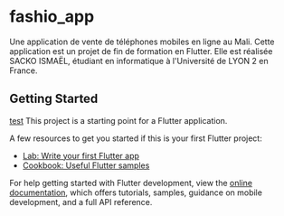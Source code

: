 # fashio_app

Une application de vente de téléphones mobiles en ligne au Mali.
Cette application est un projet de fin de formation en Flutter.
Elle est réalisée SACKO ISMAËL, étudiant en informatique à l'Université de LYON 2 en France. 


## Getting Started
[test](test)
This project is a starting point for a Flutter application.

A few resources to get you started if this is your first Flutter project:

- [Lab: Write your first Flutter app](https://docs.flutter.dev/get-started/codelab)
- [Cookbook: Useful Flutter samples](https://docs.flutter.dev/cookbook)

For help getting started with Flutter development, view the
[online documentation](https://docs.flutter.dev/), which offers tutorials,
samples, guidance on mobile development, and a full API reference.
